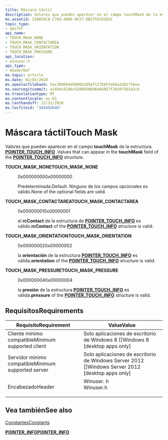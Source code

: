 ```yaml
---
title: Máscara táctil
description: Valores que pueden aparecer en el campo touchMask de la estructura POINTER_TOUCH_INFO.
ms.assetid: 23AD50C8-C769-48D6-9F27-DB2755C03D5C
topic_type:
- apiref
api_name:
- TOUCH_MASK_NONE
- TOUCH_MASK_CONTACTAREA
- TOUCH_MASK_ORIENTATION
- TOUCH_MASK_PRESSURE
api_location:
- winuser.h
api_type:
- HeaderDef
ms.topic: article
ms.date: 02/03/2020
ms.openlocfilehash: 5ac389894d9096b389af127685feb9a2d81756ea
ms.sourcegitcommit: a1494c819bc5200050696e66057f1020f5b142cb
ms.translationtype: MT
ms.contentlocale: es-ES
ms.lasthandoff: 12/12/2020
ms.locfileid: "104492646"
---
```

# <a name="touch-mask"></a><span data-ttu-id="54545-103">Máscara táctil</span><span class="sxs-lookup"><span data-stu-id="54545-103">Touch Mask</span></span>

<span data-ttu-id="54545-104">Valores que pueden aparecer en el campo **touchMask** de la estructura [**POINTER_TOUCH_INFO**](/previous-versions/windows/desktop/api) .</span><span class="sxs-lookup"><span data-stu-id="54545-104">Values that can appear in the **touchMask** field of the [**POINTER_TOUCH_INFO**](/previous-versions/windows/desktop/api) structure.</span></span>

<dl> <dt>

<span data-ttu-id="54545-105"><span id="TOUCH_MASK_NONE_"></span><span id="touch_mask_none_"></span>**TOUCH_MASK_NONE**</span><span class="sxs-lookup"><span data-stu-id="54545-105"><span id="TOUCH_MASK_NONE_"></span><span id="touch_mask_none_"></span>**TOUCH_MASK_NONE**</span></span> 
</dt> <dd> <dl> <dt>

<span data-ttu-id="54545-106">0x00000000</span><span class="sxs-lookup"><span data-stu-id="54545-106">0x00000000</span></span>
</dt> <dt>



<span data-ttu-id="54545-107">Predeterminada.</span><span class="sxs-lookup"><span data-stu-id="54545-107">Default.</span></span> <span data-ttu-id="54545-108">Ninguno de los campos opcionales es válido.</span><span class="sxs-lookup"><span data-stu-id="54545-108">None of the optional fields are valid.</span></span>


</dt> </dl> </dd> <dt>

<span data-ttu-id="54545-109"><span id="TOUCH_MASK_CONTACTAREA"></span><span id="touch_mask_contactarea"></span>**TOUCH_MASK_CONTACTAREA**</span><span class="sxs-lookup"><span data-stu-id="54545-109"><span id="TOUCH_MASK_CONTACTAREA"></span><span id="touch_mask_contactarea"></span>**TOUCH_MASK_CONTACTAREA**</span></span>
</dt> <dd> <dl> <dt>

<span data-ttu-id="54545-110">0x00000001</span><span class="sxs-lookup"><span data-stu-id="54545-110">0x00000001</span></span>
</dt> <dt>



<span data-ttu-id="54545-111">el **rcContact** de la estructura de [**POINTER_TOUCH_INFO**](/previous-versions/windows/desktop/api) es válido.</span><span class="sxs-lookup"><span data-stu-id="54545-111">**rcContact** of the [**POINTER_TOUCH_INFO**](/previous-versions/windows/desktop/api) structure is valid.</span></span>


</dt> </dl> </dd> <dt>

<span data-ttu-id="54545-112"><span id="TOUCH_MASK_ORIENTATION"></span><span id="touch_mask_orientation"></span>**TOUCH_MASK_ORIENTATION**</span><span class="sxs-lookup"><span data-stu-id="54545-112"><span id="TOUCH_MASK_ORIENTATION"></span><span id="touch_mask_orientation"></span>**TOUCH_MASK_ORIENTATION**</span></span>
</dt> <dd> <dl> <dt>

<span data-ttu-id="54545-113">0x00000002</span><span class="sxs-lookup"><span data-stu-id="54545-113">0x00000002</span></span>
</dt> <dt>



<span data-ttu-id="54545-114">la **orientación** de la estructura [**POINTER_TOUCH_INFO**](/previous-versions/windows/desktop/api) es válida.</span><span class="sxs-lookup"><span data-stu-id="54545-114">**orientation** of the [**POINTER_TOUCH_INFO**](/previous-versions/windows/desktop/api) structure is valid.</span></span>


</dt> </dl> </dd> <dt>

<span data-ttu-id="54545-115"><span id="TOUCH_MASK_PRESSURE"></span><span id="touch_mask_pressure"></span>**TOUCH_MASK_PRESSURE**</span><span class="sxs-lookup"><span data-stu-id="54545-115"><span id="TOUCH_MASK_PRESSURE"></span><span id="touch_mask_pressure"></span>**TOUCH_MASK_PRESSURE**</span></span>
</dt> <dd> <dl> <dt>

<span data-ttu-id="54545-116">0x00000004</span><span class="sxs-lookup"><span data-stu-id="54545-116">0x00000004</span></span>
</dt> <dt>



<span data-ttu-id="54545-117">la **presión** de la estructura [**POINTER_TOUCH_INFO**](/previous-versions/windows/desktop/api) es válida.</span><span class="sxs-lookup"><span data-stu-id="54545-117">**pressure** of the [**POINTER_TOUCH_INFO**](/previous-versions/windows/desktop/api) structure is valid.</span></span>


</dt> </dl> </dd> </dl>

## <a name="requirements"></a><span data-ttu-id="54545-118">Requisitos</span><span class="sxs-lookup"><span data-stu-id="54545-118">Requirements</span></span>



| <span data-ttu-id="54545-119">Requisito</span><span class="sxs-lookup"><span data-stu-id="54545-119">Requirement</span></span> | <span data-ttu-id="54545-120">Value</span><span class="sxs-lookup"><span data-stu-id="54545-120">Value</span></span> |
|-------------------------------------|--------------------------------------------------------------------------------------|
| <span data-ttu-id="54545-121">Cliente mínimo compatible</span><span class="sxs-lookup"><span data-stu-id="54545-121">Minimum supported client</span></span><br/> | <span data-ttu-id="54545-122">Solo aplicaciones de escritorio de Windows 8 \[\]</span><span class="sxs-lookup"><span data-stu-id="54545-122">Windows 8 \[desktop apps only\]</span></span><br/>                                           |
| <span data-ttu-id="54545-123">Servidor mínimo compatible</span><span class="sxs-lookup"><span data-stu-id="54545-123">Minimum supported server</span></span><br/> | <span data-ttu-id="54545-124">Solo aplicaciones de escritorio de Windows Server 2012 \[\]</span><span class="sxs-lookup"><span data-stu-id="54545-124">Windows Server 2012 \[desktop apps only\]</span></span><br/>                                 |
| <span data-ttu-id="54545-125">Encabezado</span><span class="sxs-lookup"><span data-stu-id="54545-125">Header</span></span><br/>                   | <dl> <span data-ttu-id="54545-126"><dt>Winuser. h</dt></span><span class="sxs-lookup"><span data-stu-id="54545-126"><dt>Winuser.h</dt></span></span> </dl> |



## <a name="see-also"></a><span data-ttu-id="54545-127">Vea también</span><span class="sxs-lookup"><span data-stu-id="54545-127">See also</span></span>

<dl> <dt>

[<span data-ttu-id="54545-128">Constantes</span><span class="sxs-lookup"><span data-stu-id="54545-128">Constants</span></span>](constants.md)
</dt> <dt>

[<span data-ttu-id="54545-129">**POINTER_INFO**</span><span class="sxs-lookup"><span data-stu-id="54545-129">**POINTER_INFO**</span></span>](/previous-versions/windows/desktop/api)
</dt> </dl>

 

 





